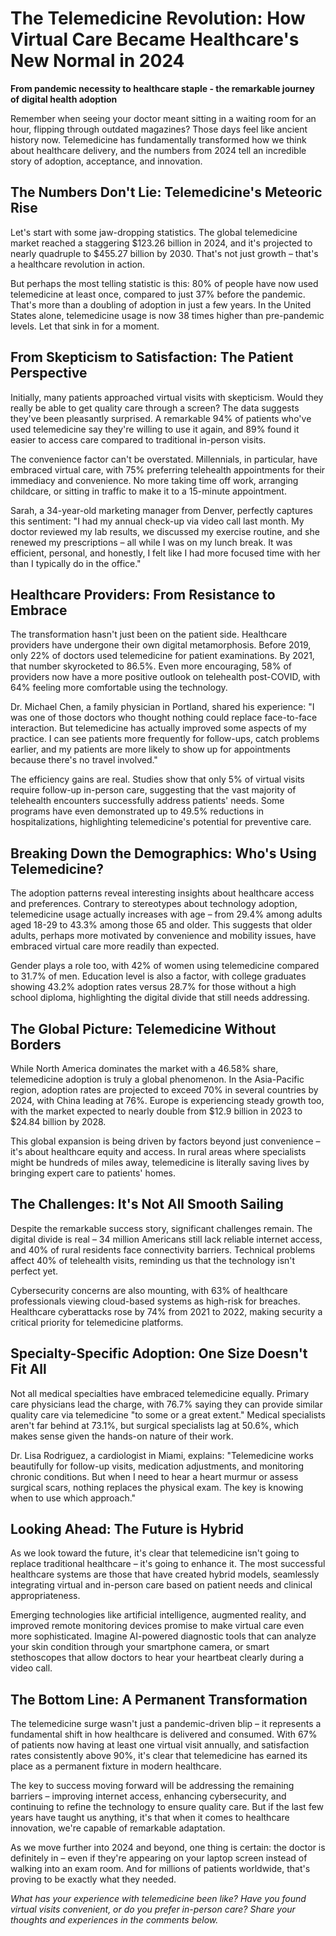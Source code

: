 # The Telemedicine Revolution: How Virtual Care Became Healthcare's New Normal in 2024

**From pandemic necessity to healthcare staple - the remarkable journey of digital health adoption**

Remember when seeing your doctor meant sitting in a waiting room for an hour, flipping through outdated magazines? Those days feel like ancient history now. Telemedicine has fundamentally transformed how we think about healthcare delivery, and the numbers from 2024 tell an incredible story of adoption, acceptance, and innovation.

## The Numbers Don't Lie: Telemedicine's Meteoric Rise

Let's start with some jaw-dropping statistics. The global telemedicine market reached a staggering $123.26 billion in 2024, and it's projected to nearly quadruple to $455.27 billion by 2030. That's not just growth – that's a healthcare revolution in action.

But perhaps the most telling statistic is this: 80% of people have now used telemedicine at least once, compared to just 37% before the pandemic. That's more than a doubling of adoption in just a few years. In the United States alone, telemedicine usage is now 38 times higher than pre-pandemic levels. Let that sink in for a moment.

## From Skepticism to Satisfaction: The Patient Perspective

Initially, many patients approached virtual visits with skepticism. Would they really be able to get quality care through a screen? The data suggests they've been pleasantly surprised. A remarkable 94% of patients who've used telemedicine say they're willing to use it again, and 89% found it easier to access care compared to traditional in-person visits.

The convenience factor can't be overstated. Millennials, in particular, have embraced virtual care, with 75% preferring telehealth appointments for their immediacy and convenience. No more taking time off work, arranging childcare, or sitting in traffic to make it to a 15-minute appointment.

Sarah, a 34-year-old marketing manager from Denver, perfectly captures this sentiment: "I had my annual check-up via video call last month. My doctor reviewed my lab results, we discussed my exercise routine, and she renewed my prescriptions – all while I was on my lunch break. It was efficient, personal, and honestly, I felt like I had more focused time with her than I typically do in the office."

## Healthcare Providers: From Resistance to Embrace

The transformation hasn't just been on the patient side. Healthcare providers have undergone their own digital metamorphosis. Before 2019, only 22% of doctors used telemedicine for patient examinations. By 2021, that number skyrocketed to 86.5%. Even more encouraging, 58% of providers now have a more positive outlook on telehealth post-COVID, with 64% feeling more comfortable using the technology.

Dr. Michael Chen, a family physician in Portland, shared his experience: "I was one of those doctors who thought nothing could replace face-to-face interaction. But telemedicine has actually improved some aspects of my practice. I can see patients more frequently for follow-ups, catch problems earlier, and my patients are more likely to show up for appointments because there's no travel involved."

The efficiency gains are real. Studies show that only 5% of virtual visits require follow-up in-person care, suggesting that the vast majority of telehealth encounters successfully address patients' needs. Some programs have even demonstrated up to 49.5% reductions in hospitalizations, highlighting telemedicine's potential for preventive care.

## Breaking Down the Demographics: Who's Using Telemedicine?

The adoption patterns reveal interesting insights about healthcare access and preferences. Contrary to stereotypes about technology adoption, telemedicine usage actually increases with age – from 29.4% among adults aged 18-29 to 43.3% among those 65 and older. This suggests that older adults, perhaps more motivated by convenience and mobility issues, have embraced virtual care more readily than expected.

Gender plays a role too, with 42% of women using telemedicine compared to 31.7% of men. Education level is also a factor, with college graduates showing 43.2% adoption rates versus 28.7% for those without a high school diploma, highlighting the digital divide that still needs addressing.

## The Global Picture: Telemedicine Without Borders

While North America dominates the market with a 46.58% share, telemedicine adoption is truly a global phenomenon. In the Asia-Pacific region, adoption rates are projected to exceed 70% in several countries by 2024, with China leading at 76%. Europe is experiencing steady growth too, with the market expected to nearly double from $12.9 billion in 2023 to $24.84 billion by 2028.

This global expansion is being driven by factors beyond just convenience – it's about healthcare equity and access. In rural areas where specialists might be hundreds of miles away, telemedicine is literally saving lives by bringing expert care to patients' homes.

## The Challenges: It's Not All Smooth Sailing

Despite the remarkable success story, significant challenges remain. The digital divide is real – 34 million Americans still lack reliable internet access, and 40% of rural residents face connectivity barriers. Technical problems affect 40% of telehealth visits, reminding us that the technology isn't perfect yet.

Cybersecurity concerns are also mounting, with 63% of healthcare professionals viewing cloud-based systems as high-risk for breaches. Healthcare cyberattacks rose by 74% from 2021 to 2022, making security a critical priority for telemedicine platforms.

## Specialty-Specific Adoption: One Size Doesn't Fit All

Not all medical specialties have embraced telemedicine equally. Primary care physicians lead the charge, with 76.7% saying they can provide similar quality care via telemedicine "to some or a great extent." Medical specialists aren't far behind at 73.1%, but surgical specialists lag at 50.6%, which makes sense given the hands-on nature of their work.

Dr. Lisa Rodriguez, a cardiologist in Miami, explains: "Telemedicine works beautifully for follow-up visits, medication adjustments, and monitoring chronic conditions. But when I need to hear a heart murmur or assess surgical scars, nothing replaces the physical exam. The key is knowing when to use which approach."

## Looking Ahead: The Future is Hybrid

As we look toward the future, it's clear that telemedicine isn't going to replace traditional healthcare – it's going to enhance it. The most successful healthcare systems are those that have created hybrid models, seamlessly integrating virtual and in-person care based on patient needs and clinical appropriateness.

Emerging technologies like artificial intelligence, augmented reality, and improved remote monitoring devices promise to make virtual care even more sophisticated. Imagine AI-powered diagnostic tools that can analyze your skin condition through your smartphone camera, or smart stethoscopes that allow doctors to hear your heartbeat clearly during a video call.

## The Bottom Line: A Permanent Transformation

The telemedicine surge wasn't just a pandemic-driven blip – it represents a fundamental shift in how healthcare is delivered and consumed. With 67% of patients now having at least one virtual visit annually, and satisfaction rates consistently above 90%, it's clear that telemedicine has earned its place as a permanent fixture in modern healthcare.

The key to success moving forward will be addressing the remaining barriers – improving internet access, enhancing cybersecurity, and continuing to refine the technology to ensure quality care. But if the last few years have taught us anything, it's that when it comes to healthcare innovation, we're capable of remarkable adaptation.

As we move further into 2024 and beyond, one thing is certain: the doctor is definitely in – even if they're appearing on your laptop screen instead of walking into an exam room. And for millions of patients worldwide, that's proving to be exactly what they needed.

*What has your experience with telemedicine been like? Have you found virtual visits convenient, or do you prefer in-person care? Share your thoughts and experiences in the comments below.*